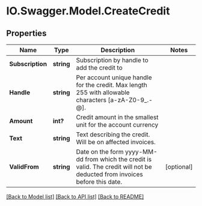 # IO.Swagger.Model.CreateCredit
## Properties

Name | Type | Description | Notes
------------ | ------------- | ------------- | -------------
**Subscription** | **string** | Subscription by handle to add the credit to | 
**Handle** | **string** | Per account unique handle for the credit. Max length 255 with allowable characters [a-zA-Z0-9_.-@]. | 
**Amount** | **int?** | Credit amount in the smallest unit for the account currency | 
**Text** | **string** | Text describing the credit. Will be on affected invoices. | 
**ValidFrom** | **string** | Date on the form yyyy-MM-dd from which the credit is valid. The credit will not be deducted from invoices before this date. | [optional] 

[[Back to Model list]](../README.md#documentation-for-models) [[Back to API list]](../README.md#documentation-for-api-endpoints) [[Back to README]](../README.md)

